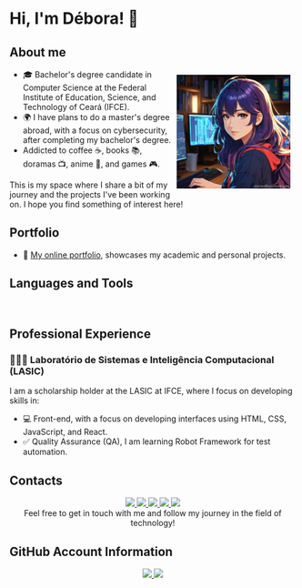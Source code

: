 # Hi, I'm Débora! 👋
## About me
<div> 
<!--Icone Déb-chibi-->
  <img align="right" alt="Débora" height="200" src="icondeb.jpg" style="padding: 10px">
</div>
  <link rel="stylesheet" href=>

- 🎓 Bachelor's degree candidate in Computer Science at the Federal Institute of Education, Science, and Technology of Ceará (IFCE).
- 🌍 I have plans to do a master's degree abroad, with a focus on cybersecurity, after completing my bachelor's degree.
- Addicted to coffee ☕, books 📚, doramas 📺, anime 🎌, and games 🎮.

 This is my space where I share a bit of my journey and the projects I've been working on. I hope you find something of interest here!

 ## Portfolio
- 🎨 [My online portfolio](https://deboradls.github.io/), showcases my academic and personal projects.

## Languages and Tools
<a href="https://skillicons.dev">
  <img src="https://skillicons.dev/icons?i=html,css,js,c,python,react,md,linux,windows,vscode,git,github,postman" alt="">
</a>

## Professional Experience
### 👩🏻‍💻 Laboratório de Sistemas e Inteligência Computacional (LASIC)
I am a scholarship holder at the LASIC at IFCE, where I focus on developing skills in:
- 💻 Front-end, with a focus on developing interfaces using HTML, CSS, JavaScript, and React.
- ✅ Quality Assurance (QA), I am learning Robot Framework for test automation.

<!-- ## Certifications
- 📜 [List any relevant certifications] -->

## Contacts
<div align="center">
<!--LinkedIn-->
<a href="https://www.linkedin.com/in/deboradls" target="_blank">
  <img src="https://img.shields.io/badge/-LinkedIn-%230077B5?style=for-the-badge&logo=linkedin&logoColor=white">
</a> 
<!--Instagram-->
<a href="https://www.instagram.com/deboradls" target="_blank">
  <img src="https://img.shields.io/badge/-Instagram-%23E4405F?style=for-the-badge&logo=instagram&logoColor=white" target="_blank">
</a>
<!--Telegram-->
<a href="https://t.me/deboradls" target="_blank">
  <img src="https://img.shields.io/badge/-Telegram-%232CA5E0?style=for-the-badge&logo=telegram&logoColor=white" target="_blank">
</a>
<!-- Gmail -->
<a href="mailto:debora.lima07@aluno.ifce.edu.br" target="_blank">
  <img src="https://img.shields.io/badge/-Gmail-%23FF0000?style=for-the-badge&logo=gmail&logoColor=white">
</a>
<!--Outlook-->
<a href="mailto:deboradls@outlook.com.br" target="_blank">
  <img src="https://img.shields.io/badge/-Outlook-%230078D4?style=for-the-badge&logo=email&logoColor=white" target="_blank">
</a>
<br>
Feel free to get in touch with me and follow my journey in the field of technology!
</div>

## GitHub Account Information
<div align="center">
<!--Github Stats-->
  <a href="https://github.com/anuraghazra/github-readme-stats">
    <img height="" src="https://github-readme-stats.vercel.app/api?username=deboradls&theme=dracula&hide=issues&show_icons=true&rank_icon=github&show="/>
  </a>
  <!--Languages-->
  <a href="https://github.com/anuraghazra/convoychat">
    <img height="" src="https://github-readme-stats.vercel.app/api/top-langs/?username=deboradls&layout=compact&theme=dracula"/>
  </a>
  <br>
</div>